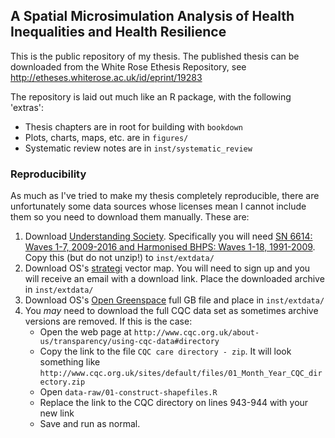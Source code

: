 ## A Spatial Microsimulation Analysis of Health Inequalities and Health Resilience

This is the public repository of my thesis.
The published thesis can be downloaded from the White Rose Ethesis Repository, see http://etheses.whiterose.ac.uk/id/eprint/19283

The repository is laid out much like an R package, with the following 'extras':

* Thesis chapters are in root for building with `bookdown`
* Plots, charts, maps, etc. are in `figures/`
* Systematic review notes are in `inst/systematic_review`

### Reproducibility

As much as I've tried to make my thesis completely reproducible, there are unfortunately some data sources whose licenses mean I cannot include them so you need to download them manually.
These are:

1. Download [Understanding Society](https://www.understandingsociety.ac.uk/). Specifically you will need [SN 6614: Waves 1-7, 2009-2016 and Harmonised BHPS: Waves 1-18, 1991-2009](https://discover.ukdataservice.ac.uk/catalogue?sn=6614). Copy this (but do not unzip!) to `inst/extdata/`
1. Download OS's [strategi](https://www.ordnancesurvey.co.uk/business-and-government/products/strategi.html) vector map. You will need to sign up and you will receive an email with a download link. Place the downloaded archive in `inst/extdata/`
1. Download OS's [Open Greenspace](https://www.ordnancesurvey.co.uk/business-and-government/products/os-open-greenspace.html) full GB file and place in `inst/extdata/`
1. You *may* need to download the full CQC data set as sometimes archive versions are removed. If this is the case:
    - Open the web page at `http://www.cqc.org.uk/about-us/transparency/using-cqc-data#directory`
    - Copy the link to the file `CQC care directory - zip`. It will look something like `http://www.cqc.org.uk/sites/default/files/01_Month_Year_CQC_directory.zip`
    - Open `data-raw/01-construct-shapefiles.R`
    - Replace the link to the CQC directory on lines 943-944 with your new link
    - Save and run as normal.
